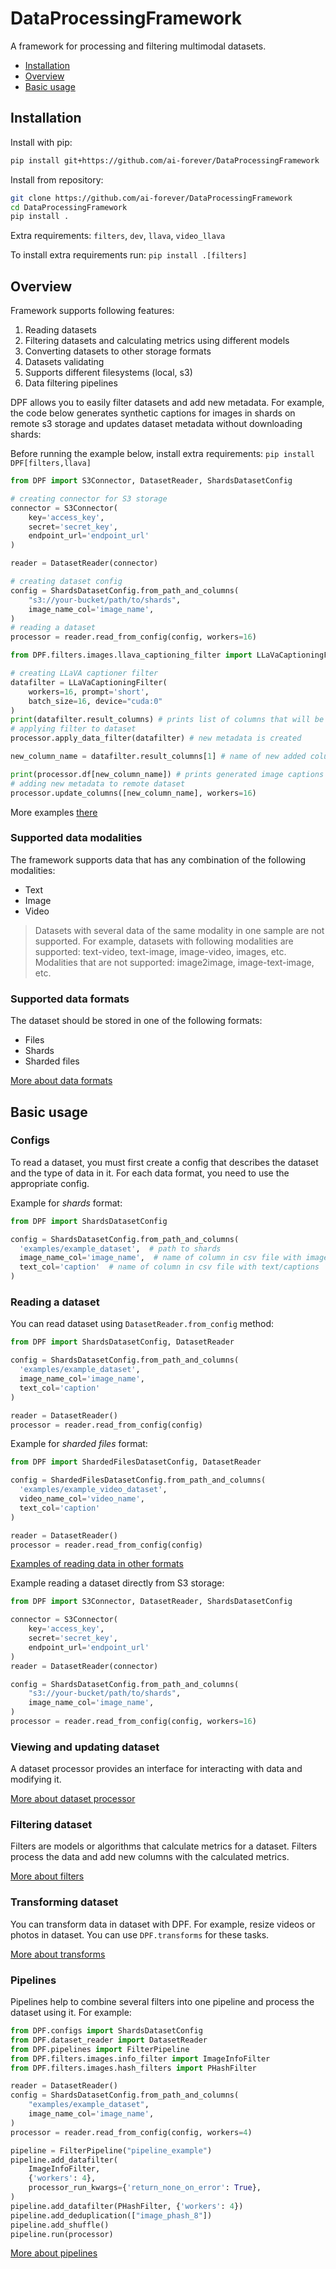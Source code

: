 # DataProcessingFramework

A framework for processing and filtering multimodal datasets.

- [Installation](#installation)
- [Overview](#overview)
- [Basic usage](#basic-usage)

## Installation

Install with pip:
```bash
pip install git+https://github.com/ai-forever/DataProcessingFramework
```
Install from repository:
```bash
git clone https://github.com/ai-forever/DataProcessingFramework
cd DataProcessingFramework
pip install .
```

Extra requirements: `filters`, `dev`, `llava`, `video_llava`

To install extra requirements run: `pip install .[filters]`

## Overview

Framework supports following features:
1. Reading datasets
2. Filtering datasets and calculating metrics using different models
3. Converting datasets to other storage formats
4. Datasets validating
5. Supports different filesystems (local, s3)
6. Data filtering pipelines

DPF allows you to easily filter datasets and add new metadata. 
For example, the code below generates synthetic captions for images in shards on remote s3 storage and updates dataset metadata without downloading shards:

Before running the example below, install extra requirements: `pip install DPF[filters,llava]`

```python
from DPF import S3Connector, DatasetReader, ShardsDatasetConfig

# creating connector for S3 storage
connector = S3Connector(
    key='access_key',
    secret='secret_key',
    endpoint_url='endpoint_url'
)

reader = DatasetReader(connector)

# creating dataset config
config = ShardsDatasetConfig.from_path_and_columns(
    "s3://your-bucket/path/to/shards",
    image_name_col='image_name',
)
# reading a dataset
processor = reader.read_from_config(config, workers=16)

from DPF.filters.images.llava_captioning_filter import LLaVaCaptioningFilter

# creating LLaVA captioner filter
datafilter = LLaVaCaptioningFilter(
    workers=16, prompt='short', 
    batch_size=16, device="cuda:0"
)
print(datafilter.result_columns) # prints list of columns that will be added
# applying filter to dataset
processor.apply_data_filter(datafilter) # new metadata is created

new_column_name = datafilter.result_columns[1] # name of new added column with generated caption

print(processor.df[new_column_name]) # prints generated image captions
# adding new metadata to remote dataset
processor.update_columns([new_column_name], workers=16)
```

More examples [there](examples/)

### Supported data modalities

The framework supports data that has any combination of the following modalities:
- Text
- Image
- Video

> Datasets with several data of the same modality in one sample are not supported.
For example, datasets with following modalities are supported: text-video, text-image, image-video, images, etc.
Modalities that are not supported: image2image, image-text-image, etc.

### Supported data formats

The dataset should be stored in one of the following formats:
- Files
- Shards
- Sharded files

[More about data formats](docs/formats.md)

## Basic usage

### Configs
To read a dataset, you must first create a config that describes the dataset and the type of data in it.
For each data format, you need to use the appropriate config.

Example for _shards_ format:

```python
from DPF import ShardsDatasetConfig

config = ShardsDatasetConfig.from_path_and_columns(
  'examples/example_dataset',  # path to shards
  image_name_col='image_name',  # name of column in csv file with image names 
  text_col='caption'  # name of column in csv file with text/captions
)
```

### Reading a dataset
You can read dataset using `DatasetReader.from_config` method:

```python
from DPF import ShardsDatasetConfig, DatasetReader

config = ShardsDatasetConfig.from_path_and_columns(
  'examples/example_dataset',
  image_name_col='image_name',
  text_col='caption'
)

reader = DatasetReader()
processor = reader.read_from_config(config)
```
Example for _sharded files_ format:

```python
from DPF import ShardedFilesDatasetConfig, DatasetReader

config = ShardedFilesDatasetConfig.from_path_and_columns(
  'examples/example_video_dataset',
  video_name_col='video_name',
  text_col='caption'
)

reader = DatasetReader()
processor = reader.read_from_config(config)
```

[Examples of reading data in other formats](docs/formats.md)

Example reading a dataset directly from S3 storage:
```python
from DPF import S3Connector, DatasetReader, ShardsDatasetConfig

connector = S3Connector(
    key='access_key',
    secret='secret_key',
    endpoint_url='endpoint_url'
)
reader = DatasetReader(connector)

config = ShardsDatasetConfig.from_path_and_columns(
    "s3://your-bucket/path/to/shards",
    image_name_col='image_name',
)
processor = reader.read_from_config(config, workers=16)
```

### Viewing and updating dataset

A dataset processor provides an interface for interacting with data and modifying it.

[More about dataset processor](docs/processor.md)

### Filtering dataset

Filters are models or algorithms that calculate metrics for a dataset. 
Filters process the data and add new columns with the calculated metrics.

[More about filters](docs/filters.md)

### Transforming dataset

You can transform data in dataset with DPF.
For example, resize videos or photos in dataset.
You can use `DPF.transforms` for these tasks.

[More about transforms](docs/transforms.md)

### Pipelines

Pipelines help to combine several filters into one pipeline and process the dataset using it. For example:
```python
from DPF.configs import ShardsDatasetConfig
from DPF.dataset_reader import DatasetReader
from DPF.pipelines import FilterPipeline
from DPF.filters.images.info_filter import ImageInfoFilter
from DPF.filters.images.hash_filters import PHashFilter

reader = DatasetReader()
config = ShardsDatasetConfig.from_path_and_columns(
    "examples/example_dataset",
    image_name_col='image_name',
)
processor = reader.read_from_config(config, workers=4)

pipeline = FilterPipeline("pipeline_example")
pipeline.add_datafilter(
    ImageInfoFilter,
    {'workers': 4},
    processor_run_kwargs={'return_none_on_error': True},
)
pipeline.add_datafilter(PHashFilter, {'workers': 4})
pipeline.add_deduplication(["image_phash_8"])
pipeline.add_shuffle()
pipeline.run(processor)
```

[More about pipelines](docs/pipelines.md)
